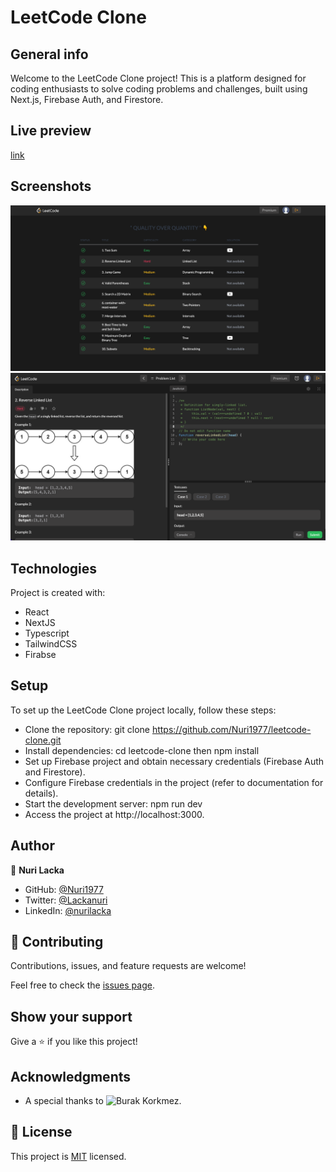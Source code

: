 # LeetCode Clone

## General info

Welcome to the LeetCode Clone project! This is a platform designed for coding enthusiasts to solve coding problems and challenges, built using Next.js, Firebase Auth, and Firestore.

## Live preview

[link](https://affectionate-raman-1eac0c.netlify.app/)

## Screenshots

![Example screenshot](public/main-page.png)
![Example screenshot](public/problem-page.png)

## Technologies

Project is created with:

- React
- NextJS
- Typescript
- TailwindCSS
- Firabse

## Setup

To set up the LeetCode Clone project locally, follow these steps:

- Clone the repository: git clone https://github.com/Nuri1977/leetcode-clone.git
- Install dependencies: cd leetcode-clone then npm install
- Set up Firebase project and obtain necessary credentials (Firebase Auth and Firestore).
- Configure Firebase credentials in the project (refer to documentation for details).
- Start the development server: npm run dev
- Access the project at http://localhost:3000.

## Author

👤 **Nuri Lacka**

- GitHub: [@Nuri1977](https://github.com/Nuri1977)
- Twitter: [@Lackanuri](https://twitter.com/LackaNuri)
- LinkedIn: [@nurilacka](https://www.linkedin.com/in/nuri-lacka-7141b01ba/)

## 🤝 Contributing

Contributions, issues, and feature requests are welcome!

Feel free to check the [issues page]().

## Show your support

Give a ⭐️ if you like this project!

## Acknowledgments

- A special thanks to ![Burak Korkmez](https://github.com/burakorkmez/leetcode-clone-youtube).

## 📝 License

This project is [MIT](LICENSE) licensed.
